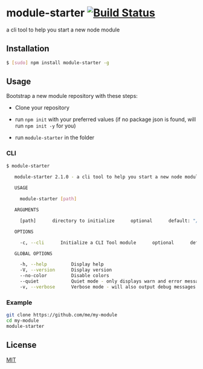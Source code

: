 # module-starter [![Build Status](https://travis-ci.org/noamokman/module-starter.svg?branch=master)](https://travis-ci.org/noamokman/module-starter)

a cli tool to help you start a new node module

## Installation
``` bash
$ [sudo] npm install module-starter -g
```

## Usage

Bootstrap a new module repository with these steps:

* Clone your repository

* run `npm init` with your preferred values (if no package json is found, will run `npm init -y` for you)

* run `module-starter` in the folder

### CLI
``` bash
$ module-starter

   module-starter 2.1.0 - a cli tool to help you start a new node module
     
   USAGE

     module-starter [path]

   ARGUMENTS

     [path]      directory to initialize      optional      default: "/path/to/cwd"

   OPTIONS

     -c, --cli      Initialize a CLI Tool module      optional      default: false

   GLOBAL OPTIONS

     -h, --help         Display help                                      
     -V, --version      Display version                                   
     --no-color         Disable colors                                    
     --quiet            Quiet mode - only displays warn and error messages
     -v, --verbose      Verbose mode - will also output debug messages    

```

### Example
``` bash
git clone https://github.com/me/my-module
cd my-module
module-starter
```

## License

[MIT](LICENSE)